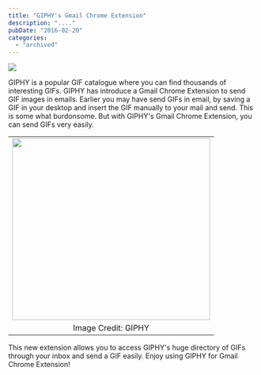 ```yaml
---
title: "GIPHY's Gmail Chrome Extension"
description: "...."
pubDate: "2016-02-20"
categories: 
  - "archived"
---
```


[![](/images/Giphy-logo.jpg)](https://4.bp.blogspot.com/-UmRmHvsYBRY/VsijjE7n8bI/AAAAAAAACxo/269eoHCS4WI/s1600/Giphy-logo.jpg)

  

GIPHY is a popular GIF catalogue where you can find thousands of interesting GIFs. GIPHY has introduce a Gmail Chrome Extension to send GIF images in emails. Earlier you may have send GIFs in email, by saving a GIF in your desktop and insert the GIF manually to your mail and send. This is some what burdonsome. But with GIPHY's Gmail Chrome Extension, you can send GIFs very easily.

  

  

<table align="center" cellpadding="0" cellspacing="0" style="margin-left: auto; margin-right: auto; text-align: center;"><tbody><tr><td style="text-align: center;"><a href="https://4.bp.blogspot.com/-81T6ZF60mLY/VsikPMoIacI/AAAAAAAACxw/uiNcajFfiy8/s1600/giphy%2B%25281%2529.gif" style="margin-left: auto; margin-right: auto;"><img border="0" height="367" src="images/giphy%2B%25281%2529.gif" width="400"></a></td></tr><tr><td style="text-align: center;">Image Credit: GIPHY</td></tr></tbody></table>

  

This new extension allows you to access GIPHY's huge directory of GIFs through your inbox and send a GIF easily. Enjoy using GIPHY for Gmail Chrome Extension!
